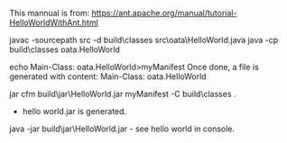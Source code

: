 This mannual is from: https://ant.apache.org/manual/tutorial-HelloWorldWithAnt.html

javac -sourcepath src -d build\classes src\oata\HelloWorld.java
java -cp build\classes oata.HelloWorld

echo Main-Class: oata.HelloWorld>myManifest
Once done, a file is generated with content: Main-Class: oata.HelloWorld

jar cfm build\jar\HelloWorld.jar myManifest -C build\classes . 
- hello world.jar is generated. 

java -jar build\jar\HelloWorld.jar - see hello world in console.